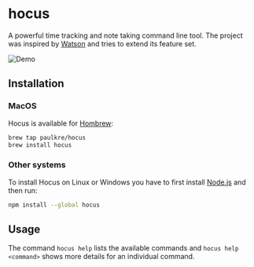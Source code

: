 # hocus

A powerful time tracking and note taking command line tool. The project was inspired by [Watson](https://github.com/TailorDev/Watson) and tries to extend its feature set.

![Demo](https://github.com/paulkre/hocus/blob/main/docs/demo.gif)

## Installation

### MacOS

Hocus is available for [Hombrew](https://brew.sh/):

```bash
brew tap paulkre/hocus
brew install hocus
```

### Other systems

To install Hocus on Linux or Windows you have to first install [Node.js](https://nodejs.org/en/download/) and then run:

```bash
npm install --global hocus
```

## Usage

The command `hocus help` lists the available commands and `hocus help <command>` shows more details for an individual command.
